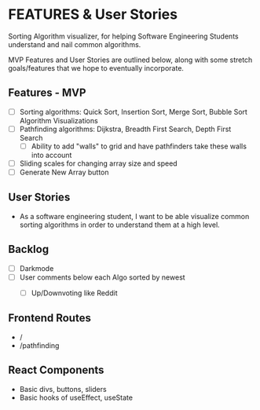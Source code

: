 # FEATURES & User Stories
Sorting Algorithm visualizer, for helping Software Engineering Students understand and nail common algorithms.

MVP Features and User Stories are outlined below, along with some stretch goals/features that we hope to eventually incorporate.

## Features - MVP
- [ ] Sorting algorithms: Quick Sort, Insertion Sort, Merge Sort, Bubble Sort Algorithm Visualizations
- [ ] Pathfinding algorithms: Dijkstra, Breadth First Search, Depth First Search
    - [ ] Ability to add "walls" to grid and have pathfinders take these walls into account
- [ ] Sliding scales for changing array size and speed
- [ ] Generate New Array button

## User Stories
- As a software engineering student, I want to be able visualize common sorting algorithms in order to understand them at a high level.

## Backlog
- [ ] Darkmode
- [ ] User comments below each Algo sorted by newest
    - [ ] Up/Downvoting like Reddit



## Frontend Routes
- /
- /pathfinding

## React Components
- Basic divs, buttons, sliders
- Basic hooks of useEffect, useState
